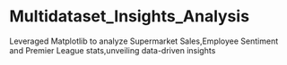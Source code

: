 # Multidataset_Insights_Analysis
Leveraged Matplotlib to analyze Supermarket Sales,Employee Sentiment and Premier League stats,unveiling data-driven insights
